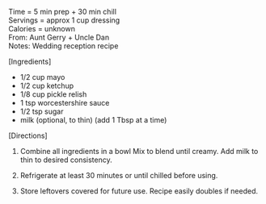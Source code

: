 Time = 5 min prep + 30 min chill\
Servings = approx 1 cup dressing\
Calories = unknown\
From: Aunt Gerry + Uncle Dan\
Notes: Wedding reception recipe

[Ingredients]

-  1/2 cup mayo
-  1/2 cup ketchup
-  1/8 cup pickle relish
-  1 tsp worcestershire sauce
-  1/2 tsp sugar
-  milk (optional, to thin) (add 1 Tbsp at a time)

[Directions]

1.  Combine all ingredients in a bowl Mix to blend until creamy. Add milk to thin to desired consistency. 

2.  Refrigerate at least 30 minutes or until chilled before using. 

3.  Store leftovers covered for future use. Recipe easily doubles if needed. 